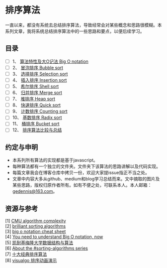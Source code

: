 # 排序算法 
一直以来，都没有系统去总结排序算法，导致经常会对某些概念和思路很模糊。本系列文章，我将系统总结排序算法中的一些思路和要点，以便后续学习。 

## 目录
- [ ] 1、 [算法特性及大O记法 Big O notation]()  
- [ ] 2、 [冒泡排序 Bubble sort]()  
- [ ] 3、 [选择排序 Selection sort]()  
- [ ] 4、 [插入排序 Insertion sort]()  
- [ ] 5、 [希尔排序 Shell sort]()  
- [ ] 6、 [归并排序 Merge sort]()  
- [ ] 7、 [堆排序 Heap sort]()  
- [ ] 8、 [快速排序 Quick sort]()  
- [ ] 9、 [计数排序 Counting sort]()  
- [ ] 10、 [基数排序 Radix sort]()  
- [ ] 11、 [桶排序 Bucket sort]()  
- [ ] 12、 [排序算法比较与总结]()  

## 约定与申明
- 本系列所有算法的实现都是基于javascript。
- 每种算法都有一个独立的文件夹。文件夹下该算法的思路讲解以及代码实现。
- 每篇文章我会在[]()博客仓库中拷贝一份，欢迎大家提issue指正不当之处。
- 文章中内容大多从github、medium和blog学习总结而来。文中摘取的图片及某些思路，版权归原作者所有。如有不便之处，可联系本人。本人邮箱：gedennis@163.com。

## 资源与参考

[1] [CMU algorithm complexity](https://www.cs.cmu.edu/~adamchik/15-121/lectures/Algorithmic%20Complexity/complexity.html)  
[2] [brilliant sorting algorithms](https://brilliant.org/wiki/sorting-algorithms/)  
[3] [big o notation cheat sheet](http://bigocheatsheet.com/)  
[4] [You need to understand Big O notation, now](https://hackernoon.com/you-need-to-understand-big-o-notation-now-4ada3d2ec93a)  
[5] [凯耐基梅隆大学数据结构与算法](https://www.cs.cmu.edu/~adamchik/15-121/lectures/)  
[6] [About the #sorting-algorithms series](http://blog.benoitvallon.com/sorting-algorithms-in-javascript/sorting-algorithms-in-javascript/)  
[7] [十大经典排序算法](https://github.com/hustcc/JS-Sorting-Algorithm)  
[8] [visualgo 排序动画演示](https://visualgo.net/zh/sorting?slide=1)
